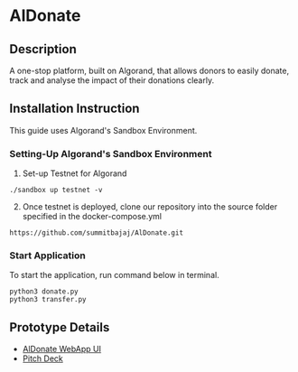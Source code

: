 # AlDonate

## Description

A one-stop platform, built on Algorand, that allows donors to easily donate, track and analyse the impact of their donations clearly.

## Installation Instruction

This guide uses Algorand's Sandbox Environment.

### Setting-Up Algorand's Sandbox Environment

1. Set-up Testnet for Algorand

```
./sandbox up testnet -v
```
2. Once testnet is deployed, clone our repository into the source folder specified in the docker-compose.yml

```
https://github.com/summitbajaj/AlDonate.git
```

### Start Application
To start the application, run command below in terminal.
```
python3 donate.py
python3 transfer.py
```

## Prototype Details
* [AlDonate WebApp UI](https://www.figma.com/file/HEQNhaxIbSRgX0Irysb079/AlDonate-Mock-Up-page?node-id=0%3A1&t=9AEY11fFsMeO0FvC-1)
* [Pitch Deck](https://github.com/summitbajaj/AlDonate/blob/main/AlDonatePitch.pdf)
